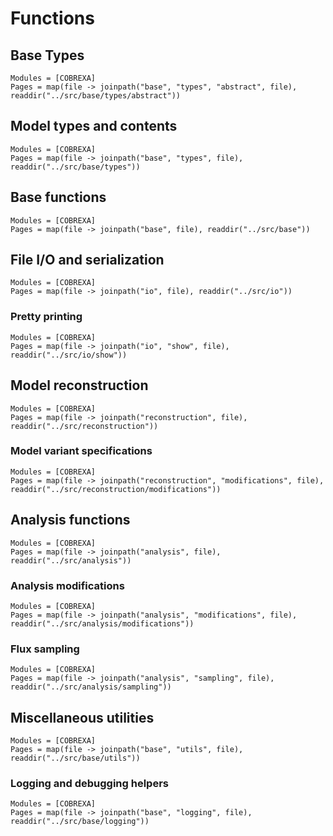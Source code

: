# Functions

## Base Types

```@autodocs
Modules = [COBREXA]
Pages = map(file -> joinpath("base", "types", "abstract", file), readdir("../src/base/types/abstract"))
```

## Model types and contents

```@autodocs
Modules = [COBREXA]
Pages = map(file -> joinpath("base", "types", file), readdir("../src/base/types"))
```

## Base functions

```@autodocs
Modules = [COBREXA]
Pages = map(file -> joinpath("base", file), readdir("../src/base"))
```

## File I/O and serialization

```@autodocs
Modules = [COBREXA]
Pages = map(file -> joinpath("io", file), readdir("../src/io"))
```

### Pretty printing

```@autodocs
Modules = [COBREXA]
Pages = map(file -> joinpath("io", "show", file), readdir("../src/io/show"))
```

## Model reconstruction

```@autodocs
Modules = [COBREXA]
Pages = map(file -> joinpath("reconstruction", file), readdir("../src/reconstruction"))
```

### Model variant specifications

```@autodocs
Modules = [COBREXA]
Pages = map(file -> joinpath("reconstruction", "modifications", file), readdir("../src/reconstruction/modifications"))
```

## Analysis functions

```@autodocs
Modules = [COBREXA]
Pages = map(file -> joinpath("analysis", file), readdir("../src/analysis"))
```

### Analysis modifications

```@autodocs
Modules = [COBREXA]
Pages = map(file -> joinpath("analysis", "modifications", file), readdir("../src/analysis/modifications"))
```

### Flux sampling

```@autodocs
Modules = [COBREXA]
Pages = map(file -> joinpath("analysis", "sampling", file), readdir("../src/analysis/sampling"))
```

## Miscellaneous utilities

```@autodocs
Modules = [COBREXA]
Pages = map(file -> joinpath("base", "utils", file), readdir("../src/base/utils"))
```

### Logging and debugging helpers

```@autodocs
Modules = [COBREXA]
Pages = map(file -> joinpath("base", "logging", file), readdir("../src/base/logging"))
```

